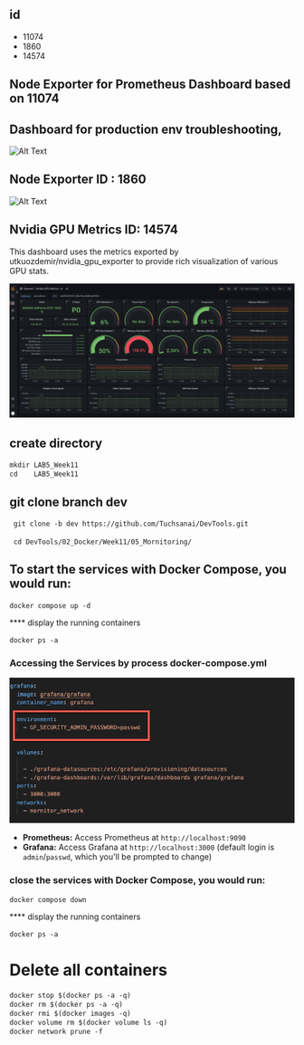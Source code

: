 
## id 
- 11074
- 1860
- 14574



## Node Exporter for Prometheus Dashboard based on 11074
## Dashboard for production env troubleshooting, 

![Alt Text](https://grafana.com/api/dashboards/15172/images/11186/image)


## Node Exporter  ID : 1860
 
![Alt Text](https://grafana.com/api/dashboards/1860/images/7994/image)


## Nvidia GPU Metrics ID: 14574

This dashboard uses the metrics exported by utkuozdemir/nvidia_gpu_exporter to provide rich visualization of various GPU stats.

![Alt Text](https://raw.githubusercontent.com/utkuozdemir/nvidia_gpu_exporter/master/grafana/dashboard.png)




## create directory

   
    mkdir LAB5_Week11
    cd    LAB5_Week11
    

## git clone branch dev
    
    
   ```
    git clone -b dev https://github.com/Tuchsanai/DevTools.git
     
    cd DevTools/02_Docker/Week11/05_Mornitoring/
   ```



## To start the services with Docker Compose, you would run:

```
docker compose up -d
```
**** display the running containers

```
docker ps -a
```



### Accessing the Services by process docker-compose.yml

![pass](./images/s1.jpg)

- **Prometheus:** Access Prometheus at `http://localhost:9090`
- **Grafana:** Access Grafana at `http://localhost:3000` (default login is `admin`/`passwd`, which you'll be prompted to change)



### close the services with Docker Compose, you would run:

```
docker compose down
```

**** display the running containers

```
docker ps -a
```


# Delete all containers

```
docker stop $(docker ps -a -q)  
docker rm $(docker ps -a -q) 
docker rmi $(docker images -q) 
docker volume rm $(docker volume ls -q)  
docker network prune -f
```